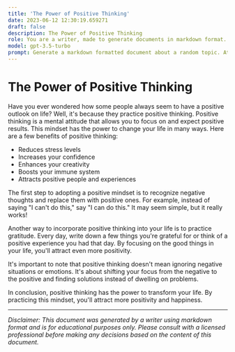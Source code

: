 ```yaml
---
title: 'The Power of Positive Thinking'
date: 2023-06-12 12:30:19.659271
draft: false
description: The Power of Positive Thinking
role: You are a writer, made to generate documents in markdown format. It is very important that all of the documents you generate are in valid markdown format.
model: gpt-3.5-turbo
prompt: Generate a markdown formatted document about a random topic. At the bottom, include a disclaimer explaining that the document was generated by you. The first line of the document should be the title. Make sure that the entire document is in proper markdown format, using a mix of various tags to make the document visually appealing.
---
```


# The Power of Positive Thinking

Have you ever wondered how some people always seem to have a positive outlook on life? Well, it's because they practice positive thinking. Positive thinking is a mental attitude that allows you to focus on and expect positive results. This mindset has the power to change your life in many ways. Here are a few benefits of positive thinking:

- Reduces stress levels
- Increases your confidence
- Enhances your creativity
- Boosts your immune system
- Attracts positive people and experiences

The first step to adopting a positive mindset is to recognize negative thoughts and replace them with positive ones. For example, instead of saying "I can't do this," say "I can do this." It may seem simple, but it really works!

Another way to incorporate positive thinking into your life is to practice gratitude. Every day, write down a few things you're grateful for or think of a positive experience you had that day. By focusing on the good things in your life, you'll attract even more positivity.

It's important to note that positive thinking doesn't mean ignoring negative situations or emotions. It's about shifting your focus from the negative to the positive and finding solutions instead of dwelling on problems.

In conclusion, positive thinking has the power to transform your life. By practicing this mindset, you'll attract more positivity and happiness.

***

*Disclaimer: This document was generated by a writer using markdown format and is for educational purposes only. Please consult with a licensed professional before making any decisions based on the content of this document.*